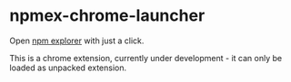 # npmex-chrome-launcher

Open [npm explorer](https://crissdev.github.io/npmex/) with just a click.

This is a chrome extension, currently under development - it can only be loaded as unpacked extension.
